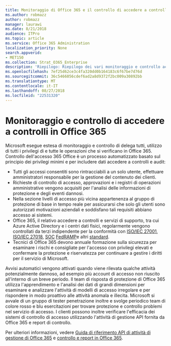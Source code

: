 ```yaml
---
title: Monitoraggio di Office 365 e il controllo di accedere a controlli
ms.author: robmazz
author: robmazz
manager: laurawi
ms.date: 8/21/2018
audience: ITPro
ms.topic: article
ms.service: Office 365 Administration
localization_priority: None
search.appverid:
- MET150
ms.collection: Strat_O365_Enterprise
description: 'Riepilogo: Riepilogo dei vari monitoraggio e controllo accesso controlli disponibili in Office 365.'
ms.openlocfilehash: 7ef25d62ce3c4fa320dd0b164183c6f67be7d76d
ms.sourcegitcommit: 36c5466056cdef6ad2a8d9372f2bc009a30892bb
ms.translationtype: MT
ms.contentlocale: it-IT
ms.lasthandoff: 08/27/2018
ms.locfileid: "22531320"
---
```

# <a name="monitoring-and-auditing-access-controls-in-office-365"></a>Monitoraggio e controllo di accedere a controlli in Office 365

Microsoft esegue estesa di monitoraggio e controllo di delega tutti, utilizzo di tutti i privilegi di e tutte le operazioni che si verificano in Office 365. Controllo dell'accesso 365 Office è un processo automatizzato basato sul principio dei privilegi minimi e per includere dati accedere a controlli e audit:
- Tutti gli accessi consentiti sono rintracciabili a un solo utente, effettuare amministratori responsabile per la gestione del contenuto dei clienti.
- Richieste di controllo di accesso, approvazioni e i registri di operazioni amministrative vengono acquisiti per l'analisi delle informazioni di protezione e degli eventi dannosi.
- Nella sezione livelli di accesso più vicina appartenenza al gruppo di protezione di base in tempo reale per assicurarsi che solo gli utenti sono autorizzati motivazioni aziendali e soddisfano tali requisiti abbiano accesso ai sistemi.
- Office 365, il relativo accedere a controlli e servizi di supporto, tra cui Azure Active Directory e i centri dati fisici, regolarmente vengono controllati da terzi indipendente per la conformità con [ISO/IEC 27001](https://www.microsoft.com/en-us/TrustCenter/Compliance/iso-iec-27001), [ISO/IEC 27018](https://www.microsoft.com/en-us/TrustCenter/Compliance/iso-iec-27018), [SOC](https://www.microsoft.com/en-us/TrustCenter/Compliance/SOC) [FedRAMP](https://www.microsoft.com/en-us/TrustCenter/Compliance/FedRAMP)e altri [standard](https://www.microsoft.com/en-us/TrustCenter/Compliance?service=Office#Icons).
- Tecnici di Office 365 devono annuale formazione sulla sicurezza per esaminare i rischi e consigliate per l'accesso con privilegi elevati e confermare la protezione e riservatezza per continuare a gestire i diritti per il servizio di Microsoft.

Avvisi automatici vengono attivati quando viene rilevata qualche attività potenzialmente dannoso, ad esempio più account di accesso non riuscito all'interno di un breve periodo. Il team di risposta di protezione di Office 365 utilizza l'apprendimento e l'analisi dei dati di grandi dimensioni per esaminare e analizzare l'attività di modelli di accesso irregolare e per rispondere in modo proattivo alle attività anomala e illecita. Microsoft si avvale di un gruppo di tester penetrazione inoltre e svolge periodico team di colore rosso e blu esercitazioni per trovare protezione e controllo problemi nel servizio di accesso. I clienti possono inoltre verificare l'efficacia dei sistemi di controllo di accesso utilizzando l'attività di gestione API fornita da Office 365 e report di controllo. 

Per ulteriori informazioni, vedere [Guida di riferimento API di attività di gestione di Office 365](https://msdn.microsoft.com/en-us/library/office/mt227394.aspx) e [controllo e report in Office 365](office-365-auditing-and-reporting-overview.md).
